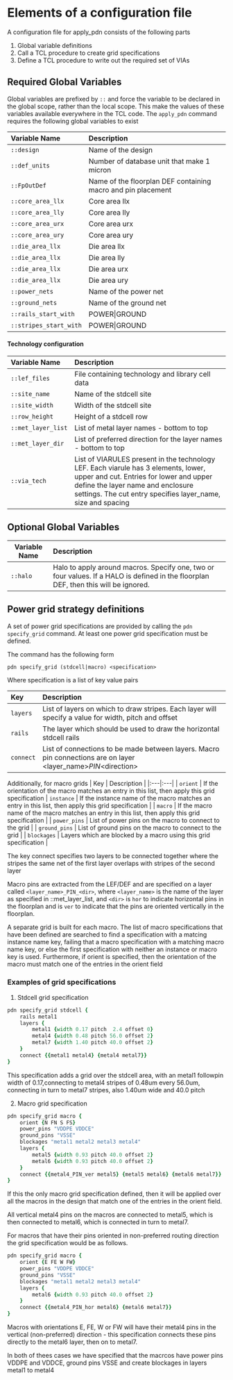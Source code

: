 # Elements of a configuration file

A configuration file for apply_pdn consists of the following parts
1. Global variable definitions
1. Call a TCL procedure to create grid specifications
1. Define a TCL procedure to write out the required set of VIAs

## Required Global Variables
Global variables are prefixed by ```::``` and force the variable to be declared in the global scope, rather than the local scope. This make the values of these variables available everywhere in the TCL code.
The ```apply_pdn``` command requires the following global variables to exist

| Variable Name | Description |
|:---|:---|
|  ```::design``` |  Name of the design |
|  ```::def_units``` | Number of database unit that make 1 micron |
| ```::FpOutDef``` | Name of the floorplan DEF containing macro and pin placement |
| ```::core_area_llx``` | Core area llx |
| ```::core_area_lly``` | Core area lly |
| ```::core_area_urx``` | Core area urx |
| ```::core_area_ury``` | Core area ury |
| ```::die_area_llx``` | Die area llx |
| ```::die_area_llx``` | Die area lly |
| ```::die_area_llx``` | Die area urx |
| ```::die_area_llx``` | Die area ury |
| ```::power_nets``` | Name of the power net |
| ```::ground_nets``` | Name of the ground net |
| ```::rails_start_with``` | POWER\|GROUND |
| ```::stripes_start_with``` | POWER\|GROUND |

#### Technology configuration

| Variable Name | Description |
|:---|:---|
| ```::lef_files``` | File containing technology and library cell data |
| ```::site_name``` | Name of the stdcell site  |
| ```::site_width``` | Width of the stdcell site |
| ```::row_height``` | Height of a stdcell row |
| ```::met_layer_list``` | List of metal layer names - bottom to top |
| ```::met_layer_dir``` | List of preferred direction for the layer names - bottom to top |
| ```::via_tech``` | List of VIARULES present in the technology LEF. Each viarule has 3 elements, lower, upper and cut. Entries for lower and upper define the layer name and enclosure settings. The cut entry specifies layer_name, size and spacing |

## Optional Global Variables

| Variable Name | Description |
|---|:---|
| ```::halo``` | Halo to apply around macros. Specify one, two or four values. If a HALO is defined in the floorplan DEF, then this will be ignored. |


## Power grid strategy definitions
A set of power grid specifications are provided by calling the ```pdn specify_grid``` command. 
At least one power grid specification must be defined.

The command has the following form

```TCL
pdn specify_grid (stdcell|macro) <specification>
```

Where specification is a list of key value pairs

| Key | Description |
|:---|:---|
| ```layers``` | List of layers on which to draw stripes. Each layer will specify a value for width, pitch and offset |
| ```rails``` | The layer which should be used to draw the horizontal stdcell rails |
| ```connect``` | List of connections to be made between layers. Macro pin connections are on layer \<layer_name>_PIN_\<direction> |

Additionally, for macro grids
| Key | Description |
|:---|:---|
| ```orient``` | If the orientation of the macro matches an entry in this list, then apply this grid specification
| ```instance``` | If the instance name of the macro matches an entry in this list, then apply this grid specification  |
| ```macro``` | If the macro name of the macro matches an entry in this list, then apply this grid specification |
| ```power_pins``` | List of power pins on the macro to connect to the grid |
| ```ground_pins``` | List of ground pins on the macro to connect to the grid |
| ```blockages``` | Layers which are blocked by a macro using this grid specification |

The key connect specifies two layers to be connected together where the stripes the same net of the first layer overlaps with stripes of the second layer

Macro pins are extracted from the LEF/DEF and are specified on a layer called ```<layer_name>_PIN_<dir>```, where ```<layer_name>``` is the name of the layer as specified in ::met_layer_list, and ```<dir>``` is ```hor``` to indicate horizontal pins in the floorplan and is ```ver``` to indicate that the pins are oriented vertically in the floorplan.

A separate grid is built for each macro. The list of macro specifications that have been defined are searched to find a specification with a matcing instance name key, failing that a macro specification with a matching macro name key, or else the first specification with neither an instance or macro key is used. Furthermore, if orient is specified, then the orientation of the macro must match one of the entries in the orient field

### Examples of grid specifications

1. Stdcell grid specification
```TCL
pdn specify_grid stdcell {
    rails metal1
    layers {
        metal1 {width 0.17 pitch  2.4 offset 0} 
        metal4 {width 0.48 pitch 56.0 offset 2}
        metal7 {width 1.40 pitch 40.0 offset 2}
    }
    connect {{metal1 metal4} {metal4 metal7}}
}
```
This specification adds a grid over the stdcell area, with an metal1 followpin width of 0.17,connecting to metal4 stripes of 0.48um every 56.0um, connecting in turn to metal7 stripes, also 1.40um wide and 40.0 pitch

2. Macro grid specification
```TCL
pdn specify_grid macro {
    orient {N FN S FS}
    power_pins "VDDPE VDDCE"
    ground_pins "VSSE"
    blockages "metal1 metal2 metal3 metal4"
    layers {
        metal5 {width 0.93 pitch 40.0 offset 2}
        metal6 {width 0.93 pitch 40.0 offset 2}
    } 
    connect {{metal4_PIN_ver metal5} {metal5 metal6} {metal6 metal7}}
}
```

If this the only macro grid specification defined, then it will be applied over all the macros in the design that match one of the entries in the orient field.

All vertical metal4 pins on the macros are connected to metal5, which is then connected to metal6, which is connected in turn to metal7.

For macros that have their pins oriented in non-preferred routing direction the grid specification would be as follows.

```TCL
pdn specify_grid macro {
    orient {E FE W FW}
    power_pins "VDDPE VDDCE"
    ground_pins "VSSE"
    blockages "metal1 metal2 metal3 metal4"
    layers {
        metal6 {width 0.93 pitch 40.0 offset 2}
    }
    connect {{metal4_PIN_hor metal6} {metal6 metal7}}
}
```

Macros with orientations E, FE, W or FW will have their metal4 pins in the vertical (non-preferred) direction - this specification connects these pins directly to the metal6 layer, then on to metal7.

In both of thees cases we have specified that the macrcos have power pins VDDPE and VDDCE, ground pins VSSE and create blockages in layers metal1 to metal4

